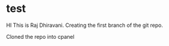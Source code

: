# test

HI This is Raj Dhiravani. Creating the first branch of the git repo.

Cloned the repo into cpanel

